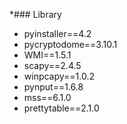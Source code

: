 *### Library 

 * pyinstaller==4.2
 * pycryptodome==3.10.1
 * WMI==1.5.1 
 * scapy==2.4.5 
 * winpcapy==1.0.2
 * pynput==1.6.8   
 * mss==6.1.0    
 * prettytable==2.1.0
